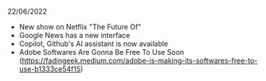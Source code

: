 22/06/2022

- New show on Netflix "The Future Of"
- Google News has a new interface
- Copilot, Github's AI assistant is now available
- Adobe Softwares Are Gonna Be Free To Use Soon (https://fadingeek.medium.com/adobe-is-making-its-softwares-free-to-use-b1333ce54f15)